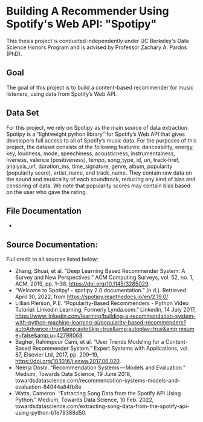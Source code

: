 # Building A Recommender Using Spotify's Web API: "Spotipy"
This thesis project is conducted independently under UC Berkeley's Data Science Honors Program and is advised by Professor Zachary A. Pardos (PhD). 

## Goal
The goal of this project is to build a content-based recommender for music listeners, using data from Spotify’s Web API.

## Data Set
For this project, we rely on Spotipy as the main source of data extraction. Spotipy is a “lightweight python library” for Spotify’s Web API that gives developers full access to all of Spotify’s music data. For the purposes of this project, the dataset consists of the following features: danceability, energy, key, loudness, mode, speechiness, acousticness, instrumentalness, liveness, valence (positiveness), tempo, song_type, id, uri, track-href, analysis_url, duration_ms, time_signature, genre, album, popularity (popularity score), artist_name, and track_name. They contain raw data on the sound and musicality of each soundtrack, reducing any kind of bias and censoring of data. We note that popularity scores may contain bias based on the user who gave the rating. 

## File Documentation
- 

## Source Documentation:
Full credit to all sources listed below:
- Zhang, Shuai, et al. “Deep Learning Based Recommender System: A Survey and New 
Perspectives.” ACM Computing Surveys, vol. 52, no. 1, ACM, 2019, pp. 1–38, 
https://doi.org/10.1145/3285029.
- “Welcome to Spotipy! - spotipy 2.0 documentation.” (n.d.). Retrieved 
April 30, 2022, from https://spotipy.readthedocs.io/en/2.19.0/ 
- Lillian Pierson, P.E. “Popularity-Based Recommenders - Python Video Tutorial: Linkedin 
Learning, Formerly Lynda.com.” LinkedIn, 14 July 2017, https://www.linkedin.com/learning/building-a-recommendation-system-with-python-machine-learning-ai/popularity-based-recommenders?autoAdvance=true&amp;autoSkip=true&amp;autoplay=true&amp;resume=false&amp;u=42798068.
- Bagher, Rahimpour Cami, et al. “User Trends Modeling for a Content-Based Recommender 
System.” Expert Systems with Applications, vol. 87, Elsevier Ltd, 2017, pp. 209–19, https://doi.org/10.1016/j.eswa.2017.06.020.
- Neerja Doshi. “Recommendation Systems — Models and Evaluation.” Medium, Towards 
Data Science, 19 June 2018, towardsdatascience.com/recommendation-systems-models-and-evaluation-84944a84fb8e
- Watts, Cameron. “Extracting Song Data from the Spotify API Using Python.” Medium, 
Towards Data Science, 10 Feb. 2022, towardsdatascience.com/extracting-song-data-from-the-spotify-api-using-python-b1e79388d50.


